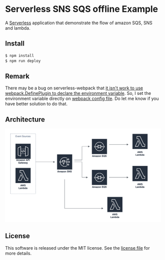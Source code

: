 # Serverless SNS SQS offline Example
A [Serverless](https://serverless.com/) application that demonstrate the flow of amazon SQS, SNS and lambda. 

## Install
```sh
$ npm install
$ npm run deploy
```

## Remark
There may be a bug on serverless-webpack that [it isn't work to use webpack.DefinePlugin to declare the environment variable](https://github.com/serverless-heaven/serverless-webpack/issues/274). So, I set the environment variable directly on [webpack config file](webpack.config.js). Do let me know if you have better solution to do that.

## Architecture
<img src="./architecture.png" width="750px" alt="Architecture" />

## License
This software is released under the MIT license. See the [license file](LICENSE) for more details.

